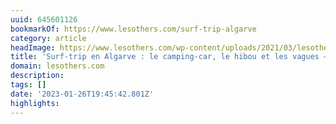 ```yaml
---
uuid: 645601126
bookmarkOf: https://www.lesothers.com/surf-trip-algarve
category: article
headImage: https://www.lesothers.com/wp-content/uploads/2021/03/lesothers-outdoor-aventure-roadtrip-surftrip-algarve-portugal-ete-7.jpeg
title: 'Surf-trip en Algarve : le camping-car, le hibou et les vagues — Les Others'
domain: lesothers.com
description: 
tags: []
date: '2023-01-26T19:45:42.801Z'
highlights: 
---
```



